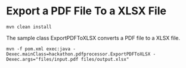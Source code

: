 # Export a PDF File To a XLSX File

```$xslt
mvn clean install
```

The sample class ExportPDFToXLSX converts a PDF file to a XLSX file.

```$xslt
mvn -f pom.xml exec:java -Dexec.mainClass=hackathon.pdfprocessor.ExportPDFToXLSX -Dexec.args="files/input.pdf files/output.xlsx"
```

